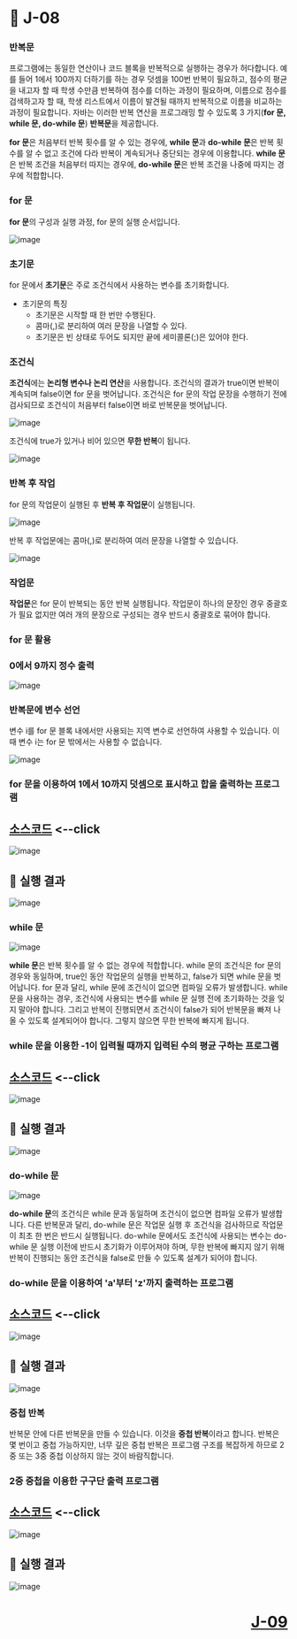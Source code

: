 # 📖 J-08

### 반복문

프로그램에는 동일한 연산이나 코드 블록을 반복적으로 실행하는 경우가 허다합니다. 예를 들어 1에서 100까지 더하기를 하는 경우 덧셈을 100번 반복이 필요하고, 
점수의 평균을 내고자 할 때 학생 수만큼 반복하여 점수를 더하는 과정이 필요하며, 이름으로 점수를 검색하고자 할 때, 학생 리스트에서 이름이 발견될 때까지 반복적으로 이름을 
비교하는 과정이 필요합니다. 자바는 이러한 반복 연산을 프로그래밍 할 수 있도록 3 가지(**for 문, while 문,  do-while 문**) **반복문**을 제공합니다.

**for 문**은 처음부터 반복 횟수를 알 수 있는 경우에, **while 문**과 **do-while 문**은 반복 횟수를 알 수 없고 조건에 다라 반복이 계속되거나 중단되는 경우에 이용합니다.
**while 문**은 반복 조건을 처음부터 따지는 경우에, **do-while 문**은 반복 조건을 나중에 따지는 경우에 적합합니다.

### for 문

**for 문**의 구성과 실행 과정, for 문의 실행 순서입니다.

![image](https://github.com/user-attachments/assets/c9b21212-339d-4de1-ac33-56de0c53897a)

### 초기문

for 문에서 **초기문**은 주로 조건식에서 사용하는 변수를 초기화합니다. 

* 초기문의 특징
  * 초기문은 시작할 때 한 번만 수행된다.
  * 콤마(,)로 분리하여 여러 문장을 나열할 수 있다.
  * 초기문은 빈 상태로 두어도 되지만 끝에 세미콜론(;)은 있어야 한다.

### 조건식

**조건식**에는 **논리형 변수나 논리 연산**을 사용합니다. 조건식의 결과가 true이면 반복이 계속되며 false이면 for 문을 벗어납니다. 조건식은 for 문의 작업 문장을
수행하기 전에 검사되므로 조건식이 처음부터 false이면 바로 반복문을 벗어납니다.

![image](https://github.com/user-attachments/assets/3d23c8ee-bf45-4e46-b90a-a6c3ab8a6124)

조건식에 true가 있거나 비어 있으면 **무한 반복**이 됩니다.

![image](https://github.com/user-attachments/assets/4f08b151-a66b-484b-a283-1089ad9b0192)

### 반복 후 작업

for 문의 작업문이 실행된 후 **반복 후 작업문**이 실행됩니다.

![image](https://github.com/user-attachments/assets/6190577e-01ec-445c-8c82-5265b7563a41)


반복 후 작업문에는 콤마(,)로 분리하여 여러 문장을 나열할 수 있습니다.

![image](https://github.com/user-attachments/assets/57446636-17e6-4407-b2a6-2afa511b2c7b)

### 작업문

**작업문**은 for 문이 반복되는 동안 반복 실행됩니다. 작업문이 하나의 문장인 경우 중괄호가 필요 없지만 여러 개의 문장으로 구성되는 경우 반드시 중괄호로 묶어야 합니다.

### for 문 활용

### 0에서 9까지 정수 출력

![image](https://github.com/user-attachments/assets/b361df7b-9018-4972-b24c-fcf4c4a16edb)


### 반복문에 변수 선언

변수 i를 for 문 블록 내에서만 사용되는 지역 변수로 선언하여 사용할 수 있습니다. 이 때 변수 i는 for 문 밖에서는 사용할 수 없습니다.

![image](https://github.com/user-attachments/assets/795bd350-5ad7-450c-b0ad-447e30dc96b3)

### for 문을 이용하여 1에서 10까지 덧셈으로 표시하고 합을 출력하는 프로그램

[소스코드](./J08_1.java) <--click
---

![image](https://github.com/user-attachments/assets/aea96419-843c-448a-9a38-0ea4bc311be1)


📘 실행 결과
---

![image](https://github.com/user-attachments/assets/18de93c7-702f-43e6-ab39-7d8ed740f17e)

### while 문

![image](https://github.com/user-attachments/assets/f6f0bc23-e8d0-4ded-ba1b-b473899380d4)

**while 문**은 반복 횟수를 알 수 없는 경우에 적합합니다. while 문의 조건식은 for 문의 경우와 동일하며, true인 동안 작업문의 실행을 반복하고, false가 되면 while 문을 벗어납니다. for 문과 달리, while 문에 조건식이 없으면 컴파일 오류가 발생합니다. while 문을 사용하는 경우, 조건식에 사용되는 변수를 while 문 실행 전에 초기화하는 것을 잊지 말아야 합니다. 그리고 반복이 진행되면서 조건식이 false가 되어 반복문을 빠져 나올 수 있도록 설계되어야 합니다. 그렇지 않으면 무한 반복에 빠지게 됩니다.

### while 문을 이용한 -1이 입력될 때까지 입력된 수의 평균 구하는 프로그램

[소스코드](./J08_2.java) <--click
---

![image](https://github.com/user-attachments/assets/2fc92e8f-2d5f-4e28-ae2f-cb1c3a5afa96)

📘 실행 결과
---

![image](https://github.com/user-attachments/assets/4dd19cb8-c234-48c7-b31e-ad7930b86857)

### do-while 문

![image](https://github.com/user-attachments/assets/5a4a51cb-f308-4097-a13f-fc986efc0c55)

**do-while 문**의 조건식은 while 문과 동일하며 조건식이 없으면 컴파일 오류가 발생합니다. 다른 반복문과 달리, do-while 문은 작업문 실행 후 조건식을 검사하므로 작업문이
최초 한 번은 반드시 실행됩니다. do-while 문에서도 조건식에 사용되는 변수는 do-while 문 실행 이전에 반드시 초기화가 이루어져야 하며, 무한 반복에 빠지지 않기 위해 
반복이 진행되는 동안 조건식을 false로 만들 수 있도록 설계가 되어야 합니다.

### do-while 문을 이용하여 'a'부터 'z'까지 출력하는 프로그램

[소스코드](./J08_3.java) <--click
---

![image](https://github.com/user-attachments/assets/ed82d40e-2586-42bd-a689-d32125787d9e)

📘 실행 결과
---

![image](https://github.com/user-attachments/assets/904d0877-cde6-4b63-850f-306889e8cbd4)

### 중첩 반복

반복문 안에 다른 반복문을 만들 수 있습니다. 이것을 **중첩 반복**이라고 합니다. 반복은 몇 번이고 중첩 가능하지만, 너무 깊은 중첩 반복은 프로그램 구조를 복잡하게 하므로 2중 또는 3중 중첩 이상하지 않는 것이 바람직합니다.

### 2중 중첩을 이용한 구구단 출력 프로그램

[소스코드](./J08_4.java) <--click
---

![image](https://github.com/user-attachments/assets/f7612033-7502-4451-82ab-7b130b1cf8f7)

📘 실행 결과
---

![image](https://github.com/user-attachments/assets/ccabe727-8569-4cdb-8c1c-1c793ca163be)

# <p align="right">[J-09](./J_09.md)</p>
